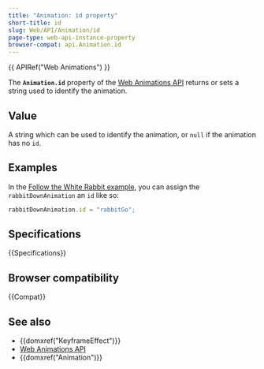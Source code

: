```yaml
---
title: "Animation: id property"
short-title: id
slug: Web/API/Animation/id
page-type: web-api-instance-property
browser-compat: api.Animation.id
---
```


{{ APIRef("Web Animations") }}

The **`Animation.id`** property of the [Web Animations API](/en-US/docs/Web/API/Web_Animations_API) returns or sets a string used to identify the animation.

## Value

A string which can be used to identify the animation, or `null` if the animation has no `id`.

## Examples

In the [Follow the White Rabbit example](https://codepen.io/rachelnabors/pen/eJyWzm?editors=0010), you can assign the `rabbitDownAnimation` an `id` like so:

```js
rabbitDownAnimation.id = "rabbitGo";
```

## Specifications

{{Specifications}}

## Browser compatibility

{{Compat}}

## See also

- {{domxref("KeyframeEffect")}}
- [Web Animations API](/en-US/docs/Web/API/Web_Animations_API)
- {{domxref("Animation")}}
